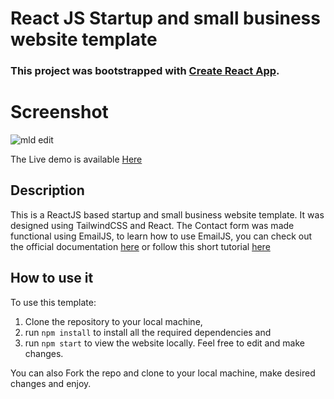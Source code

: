 # React JS Startup and small business website template

### This project was bootstrapped with [Create React App](https://github.com/facebook/create-react-app).

# Screenshot

![mld edit](https://user-images.githubusercontent.com/43953425/212030864-cf3aa272-e070-4e1b-8e25-f488ca56873e.png)



The Live demo is available [Here](https://mld-prototype.netlify.app)

## Description

This is a ReactJS based startup and small business website template. 
It was designed using TailwindCSS and React. 
The Contact form was made functional using EmailJS, to learn how to use EmailJS, you can check out the official documentation [here](https://www.emailjs.com/docs/) or follow this short tutorial [here](https://senuravihanjayadeva.medium.com/send-emails-using-react-through-emailjs-a9d4b21193a7) 

## How to use it

To use this template:
1. Clone the repository to your local machine, 
2. run `npm install` to install all the required dependencies and
3. run `npm start` to view the website locally.
Feel free to edit and make changes. 

You can also Fork the repo and clone to your local machine, make desired changes and enjoy.
